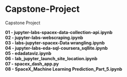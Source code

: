 # Capstone-Project
Capstone Project

<b>01 - jupyter-labs-spacex-data-collection-api.ipynb</b><br>
<b>02 - jupyter-labs-webscraping.ipynb</b><br>
<b>03 - labs-jupyter-spacex-Data wrangling.ipynb</b><br>
<b>04 - jupyter-labs-eda-sql-coursera_sqllite.ipynb</b><br>
<b>05 - edadataviz.ipynb</b><br>
<b>06 - lab_jupyter_launch_site_location.ipynb</b><br>
<b>07 - spacex_dash_app.py</b><br>
<b>08 - SpaceX_Machine Learning Prediction_Part_5.ipynb</b><br>
